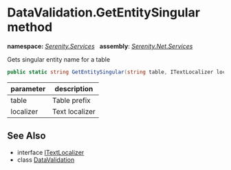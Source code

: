 # DataValidation.GetEntitySingular method
**namespace:** *[Serenity.Services](../../README.md#serenity.services-namespace)*   **assembly**: *[Serenity.Net.Services](../../README.md)*

Gets singular entity name for a table

```csharp
public static string GetEntitySingular(string table, ITextLocalizer localizer)
```

| parameter | description |
| --- | --- |
| table | Table prefix |
| localizer | Text localizer |

## See Also

* interface [ITextLocalizer](../Serenity.Net.Core/../../Serenity/ITextLocalizer.md)
* class [DataValidation](../DataValidation.md)